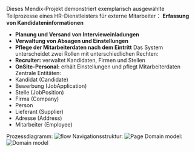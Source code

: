 Dieses Mendix-Projekt demonstriert exemplarisch ausgewählte Teilprozesse eines HR-Dienstleisters für externe Mitarbeiter：
 **Erfassung von Kandidateninformationen**
- **Planung und Versand von Intervieweinladungen**
- **Verwaltung von Absagen und Einstellungen**
- **Pflege der Mitarbeiterdaten nach dem Eintritt**
Das System unterscheidet zwei Rollen mit unterschiedlichen Rechten:
- **Recruiter:** verwaltet Kandidaten, Firmen und Stellen
- **OnSite-Personal:** erhält Einstellungen und pflegt Mitarbeiterdaten
Zentrale Entitäten:
- Kandidat (Candidate)
- Bewerbung (JobApplication)
- Stelle (JobPosition)
-  Firma (Company)
-  Person
-  Lieferant (Supplier)
-  Adresse (Address)
-  Mitarbeiter (Employee)

Prozessdiagramm:
  ![flow](https://github.com/user-attachments/assets/137d92b2-a02b-48bd-a83c-7ef78b4778c2)
Navigationsstruktur:
  ![Page](https://github.com/user-attachments/assets/013a8766-2eb1-4e7d-a07d-1d23809c4570)
Domain model:
  ![Domain model](https://github.com/user-attachments/assets/ac30b37b-4692-46c8-a3e9-d5496ce8da34)
